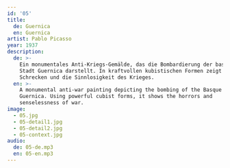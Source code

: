 ```yaml
---
id: '05'
title:
  de: Guernica
  en: Guernica
artist: Pablo Picasso
year: 1937
description:
  de: >-
    Ein monumentales Anti-Kriegs-Gemälde, das die Bombardierung der baskischen
    Stadt Guernica darstellt. In kraftvollen kubistischen Formen zeigt es die
    Schrecken und die Sinnlosigkeit des Krieges.
  en: >-
    A monumental anti-war painting depicting the bombing of the Basque town of
    Guernica. Using powerful cubist forms, it shows the horrors and
    senselessness of war.
image:
  - 05.jpg
  - 05-detail1.jpg
  - 05-detail2.jpg
  - 05-context.jpg
audio:
  de: 05-de.mp3
  en: 05-en.mp3
---
```

